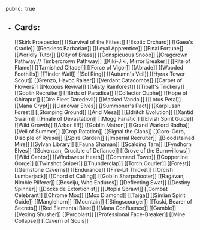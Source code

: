 public:: true
- ## Cards:
	[[Skirk Prospector]]
	[[Survival of the Fittest]]
	[[Exotic Orchard]]
	[[Gaea's Cradle]]
	[[Reckless Barbarian]]
	[[Loyal Apprentice]]
	[[Final Fortune]]
	[[Worldly Tutor]]
	[[City of Brass]]
	[[Conspicuous Snoop]]
	[[Cragcrown Pathway // Timbercrown Pathway]]
	[[Kiki-Jiki, Mirror Breaker]]
	[[Rite of Flame]]
	[[Tarnished Citadel]]
	[[Force of Vigor]]
	[[Abrade]]
	[[Wooded Foothills]]
	[[Tinder Wall]]
	[[Sol Ring]]
	[[Autumn's Veil]]
	[[Hyrax Tower Scout]]
	[[Grenzo, Havoc Raiser]]
	[[Verdant Catacombs]]
	[[Carpet of Flowers]]
	[[Noxious Revival]]
	[[Misty Rainforest]]
	[[Tibalt's Trickery]]
	[[Goblin Recruiter]]
	[[Birds of Paradise]]
	[[Collector Ouphe]]
	[[Hope of Ghirapur]]
	[[Dire Fleet Daredevil]]
	[[Masked Vandal]]
	[[Lotus Petal]]
	[[Mana Crypt]]
	[[Llanowar Elves]]
	[[Summoner's Pact]]
	[[Karplusan Forest]]
	[[Stomping Ground]]
	[[Arid Mesa]]
	[[Eldritch Evolution]]
	[[Xantid Swarm]]
	[[Finale of Devastation]]
	[[Mogg Fanatic]]
	[[Elvish Spirit Guide]]
	[[Wild Growth]]
	[[Arbor Elf]]
	[[Goblin Matron]]
	[[Grand Warlord Radha]]
	[[Veil of Summer]]
	[[Crop Rotation]]
	[[Signal the Clans]]
	[[Goro-Goro, Disciple of Ryusei]]
	[[Spire Garden]]
	[[Imperial Recruiter]]
	[[Bloodstained Mire]]
	[[Sylvan Library]]
	[[Fauna Shaman]]
	[[Scalding Tarn]]
	[[Fyndhorn Elves]]
	[[Sokenzan, Crucible of Defiance]]
	[[Grove of the Burnwillows]]
	[[Wild Cantor]]
	[[Windswept Heath]]
	[[Command Tower]]
	[[Copperline Gorge]]
	[[Twinshot Sniper]]
	[[Thunderclap]]
	[[Torch Courier]]
	[[Forest]]
	[[Gemstone Caverns]]
	[[Endurance]]
	[[Fire-Lit Thicket]]
	[[Orcish Lumberjack]]
	[[Chord of Calling]]
	[[Goblin Sharpshooter]]
	[[Ragavan, Nimble Pilferer]]
	[[Boseiju, Who Endures]]
	[[Deflecting Swat]]
	[[Destiny Spinner]]
	[[Dockside Extortionist]]
	[[Utopia Sprawl]]
	[[Combat Celebrant]]
	[[Chrome Mox]]
	[[Mox Diamond]]
	[[Taiga]]
	[[Simian Spirit Guide]]
	[[Manglehorn]]
	[[Mountain]]
	[[Stingscourger]]
	[[Toski, Bearer of Secrets]]
	[[Red Elemental Blast]]
	[[Mana Confluence]]
	[[Gamble]]
	[[Vexing Shusher]]
	[[Pyroblast]]
	[[Professional Face-Breaker]]
	[[Mine Collapse]]
	[[Cavern of Souls]]
